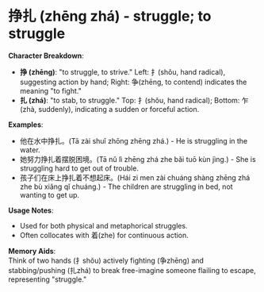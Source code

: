 # **挣扎 (zhēng zhá) - struggle; to struggle**

**Character Breakdown**:  
- **挣 (zhēng)**: "to struggle, to strive." Left: 扌(shǒu, hand radical), suggesting action by hand; Right: 争(zhēng, to contend) indicates the meaning "to fight."  
- **扎 (zhá)**: "to stab, to struggle." Top: 扌(shǒu, hand radical); Bottom: 乍(zhà, suddenly), indicating a sudden or forceful action.

**Examples**:  
- 他在水中挣扎。(Tā zài shuǐ zhōng zhēng zhá.) - He is struggling in the water.  
- 她努力挣扎着摆脱困境。(Tā nǔ lì zhēng zhá zhe bǎi tuō kùn jìng.) - She is struggling hard to get out of trouble.  
- 孩子们在床上挣扎着不想起床。(Hái zi men zài chuáng shàng zhēng zhá zhe bù xiǎng qǐ chuáng.) - The children are struggling in bed, not wanting to get up.

**Usage Notes**:  
- Used for both physical and metaphorical struggles.  
- Often collocates with 着(zhe) for continuous action.

**Memory Aids**:  
Think of two hands (扌shǒu) actively fighting (争zhēng) and stabbing/pushing (扎zhá) to break free-imagine someone flailing to escape, representing "struggle."